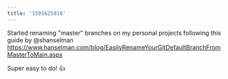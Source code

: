 ```yaml
---
title: '1591625918'
---
```

Started renaming "master" branches on my personal projects following this guide by @shanselman https://www.hanselman.com/blog/EasilyRenameYourGitDefaultBranchFromMasterToMain.aspx

Super easy to do! 👍

